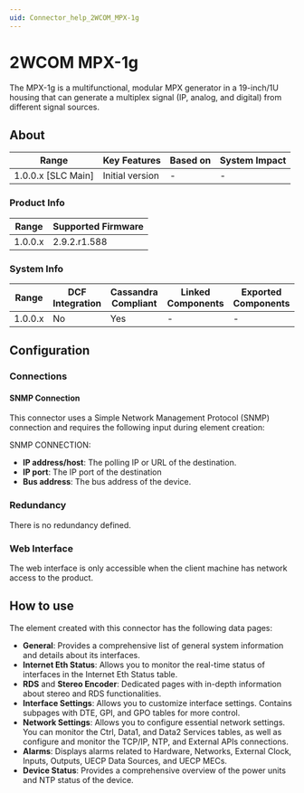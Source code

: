 ```yaml
---
uid: Connector_help_2WCOM_MPX-1g
---
```


# 2WCOM MPX-1g

The MPX-1g is a multifunctional, modular MPX generator in a 19-inch/1U housing that can generate a multiplex signal (IP, analog, and digital) from different signal sources.

## About

| **Range**            | **Key Features** | **Based on** | **System Impact** |
|----------------------|------------------|--------------|-------------------|
| 1.0.0.x \[SLC Main\] | Initial version  | \-           | \-                |

### Product Info

| **Range** | **Supported Firmware** |
|-----------|------------------------|
| 1.0.0.x   | 2.9.2.r1.588           |

### System Info

| **Range** | **DCF Integration** | **Cassandra Compliant** | **Linked Components** | **Exported Components** |
|-----------|---------------------|-------------------------|-----------------------|-------------------------|
| 1.0.0.x   | No                  | Yes                     | \-                    | \-                      |

## Configuration

### Connections

#### SNMP Connection

This connector uses a Simple Network Management Protocol (SNMP) connection and requires the following input during element creation:

SNMP CONNECTION:

- **IP address/host**: The polling IP or URL of the destination.
- **IP port**: The IP port of the destination
- **Bus address**: The bus address of the device.

### Redundancy

There is no redundancy defined.

### Web Interface

The web interface is only accessible when the client machine has network access to the product.

## How to use

The element created with this connector has the following data pages:

- **General**: Provides a comprehensive list of general system information and details about its interfaces.
- **Internet Eth Status**: Allows you to monitor the real-time status of interfaces in the Internet Eth Status table.
- **RDS** and **Stereo Encoder**: Dedicated pages with in-depth information about stereo and RDS functionalities.
- **Interface Settings**: Allows you to customize interface settings. Contains subpages with DTE, GPI, and GPO tables for more control.
- **Network Settings**: Allows you to configure essential network settings. You can monitor the Ctrl, Data1, and Data2 Services tables, as well as configure and monitor the TCP/IP, NTP, and External APIs connections.
- **Alarms**: Displays alarms related to Hardware, Networks, External Clock, Inputs, Outputs, UECP Data Sources, and UECP MECs.
- **Device Status**: Provides a comprehensive overview of the power units and NTP status of the device.
